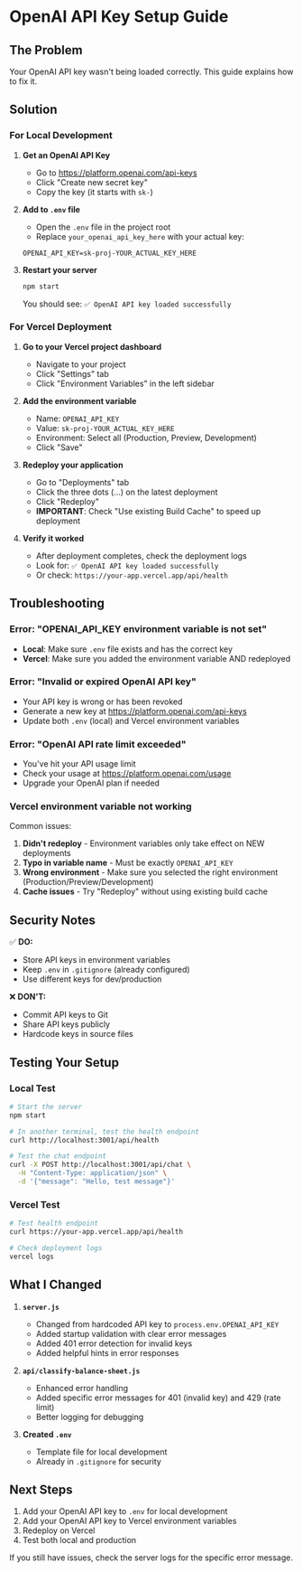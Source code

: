 # OpenAI API Key Setup Guide

## The Problem
Your OpenAI API key wasn't being loaded correctly. This guide explains how to fix it.

## Solution

### For Local Development

1. **Get an OpenAI API Key**
   - Go to https://platform.openai.com/api-keys
   - Click "Create new secret key"
   - Copy the key (it starts with `sk-`)

2. **Add to `.env` file**
   - Open the `.env` file in the project root
   - Replace `your_openai_api_key_here` with your actual key:
   ```
   OPENAI_API_KEY=sk-proj-YOUR_ACTUAL_KEY_HERE
   ```

3. **Restart your server**
   ```bash
   npm start
   ```
   
   You should see: `✅ OpenAI API key loaded successfully`

### For Vercel Deployment

1. **Go to your Vercel project dashboard**
   - Navigate to your project
   - Click "Settings" tab
   - Click "Environment Variables" in the left sidebar

2. **Add the environment variable**
   - Name: `OPENAI_API_KEY`
   - Value: `sk-proj-YOUR_ACTUAL_KEY_HERE`
   - Environment: Select all (Production, Preview, Development)
   - Click "Save"

3. **Redeploy your application**
   - Go to "Deployments" tab
   - Click the three dots (...) on the latest deployment
   - Click "Redeploy"
   - **IMPORTANT**: Check "Use existing Build Cache" to speed up deployment

4. **Verify it worked**
   - After deployment completes, check the deployment logs
   - Look for: `✅ OpenAI API key loaded successfully`
   - Or check: `https://your-app.vercel.app/api/health`

## Troubleshooting

### Error: "OPENAI_API_KEY environment variable is not set"
- **Local**: Make sure `.env` file exists and has the correct key
- **Vercel**: Make sure you added the environment variable AND redeployed

### Error: "Invalid or expired OpenAI API key"
- Your API key is wrong or has been revoked
- Generate a new key at https://platform.openai.com/api-keys
- Update both `.env` (local) and Vercel environment variables

### Error: "OpenAI API rate limit exceeded"
- You've hit your API usage limit
- Check your usage at https://platform.openai.com/usage
- Upgrade your OpenAI plan if needed

### Vercel environment variable not working
Common issues:
1. **Didn't redeploy** - Environment variables only take effect on NEW deployments
2. **Typo in variable name** - Must be exactly `OPENAI_API_KEY`
3. **Wrong environment** - Make sure you selected the right environment (Production/Preview/Development)
4. **Cache issues** - Try "Redeploy" without using existing build cache

## Security Notes

✅ **DO:**
- Store API keys in environment variables
- Keep `.env` in `.gitignore` (already configured)
- Use different keys for dev/production

❌ **DON'T:**
- Commit API keys to Git
- Share API keys publicly
- Hardcode keys in source files

## Testing Your Setup

### Local Test
```bash
# Start the server
npm start

# In another terminal, test the health endpoint
curl http://localhost:3001/api/health

# Test the chat endpoint
curl -X POST http://localhost:3001/api/chat \
  -H "Content-Type: application/json" \
  -d '{"message": "Hello, test message"}'
```

### Vercel Test
```bash
# Test health endpoint
curl https://your-app.vercel.app/api/health

# Check deployment logs
vercel logs
```

## What I Changed

1. **`server.js`**
   - Changed from hardcoded API key to `process.env.OPENAI_API_KEY`
   - Added startup validation with clear error messages
   - Added 401 error detection for invalid keys
   - Added helpful hints in error responses

2. **`api/classify-balance-sheet.js`**
   - Enhanced error handling
   - Added specific error messages for 401 (invalid key) and 429 (rate limit)
   - Better logging for debugging

3. **Created `.env`**
   - Template file for local development
   - Already in `.gitignore` for security

## Next Steps

1. Add your OpenAI API key to `.env` for local development
2. Add your OpenAI API key to Vercel environment variables
3. Redeploy on Vercel
4. Test both local and production

If you still have issues, check the server logs for the specific error message.
